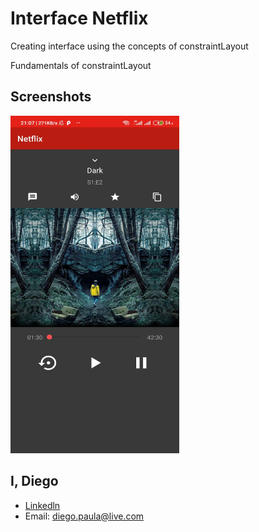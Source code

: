 # Interface Netflix
 Creating interface using the concepts of constraintLayout
 
<p>Fundamentals of constraintLayout</p>

<h2>Screenshots</h2>

<img src="https://github.com/diegobpaula/interface-netflix/blob/master/screenshots/printscreen.jpg?raw=true" width="270" height="540" style="max-width:100%;"> 
                                                                                                                                                 
## I, Diego
- [Linkedln](http://https://www.linkedin.com/in/diegobpaula/ "Linkedln")
- Email: diego.paula@live.com


